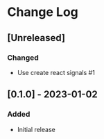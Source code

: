 # Change Log

## [Unreleased]
### Changed
- Use create react signals #1

## [0.1.0] - 2023-01-02
### Added
- Initial release
